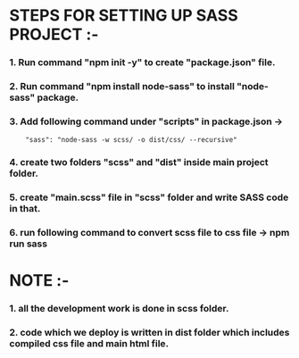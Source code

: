 # STEPS FOR SETTING UP SASS PROJECT :-
### 1. Run command "npm init -y" to create "package.json" file.
### 2. Run command "npm install node-sass" to install "node-sass" package.
### 3. Add following command under "scripts" in package.json ->
        "sass": "node-sass -w scss/ -o dist/css/ --recursive"
### 4. create two folders "scss" and "dist" inside main project folder.
### 5. create "main.scss" file in "scss" folder and write SASS code in that.
### 6. run following command to convert scss file to css file -> npm run sass

# NOTE :-
### 1. all the development work is done in scss folder.
### 2. code which we deploy is written in dist folder which includes compiled css file and main html file.

